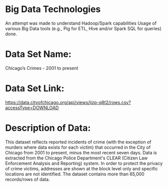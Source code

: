 # Big Data Technologies
An attempt was made to understand Hadoop/Spark capabilities
Usage of various Big Data tools (e.g., Pig for ETL, Hive and/or Spark SQL for queries) done.

# Data Set Name: 
Chicago’s Crimes - 2001 to present
# Data Set Link: 
https://data.cityofchicago.org/api/views/ijzp-q8t2/rows.csv?accessType=DOWNLOAD
# Description of Data:
This dataset reflects reported incidents of crime (with the exception of murders where data exists
for each victim) that occurred in the City of Chicago from 2001 to present, minus the most recent
seven days.
Data is extracted from the Chicago Police Department's CLEAR (Citizen Law Enforcement
Analysis and Reporting) system. In order to protect the privacy of crime victims, addresses are
shown at the block level only and specific locations are not identified. The dataset contains more
than 65,000 records/rows of data.
